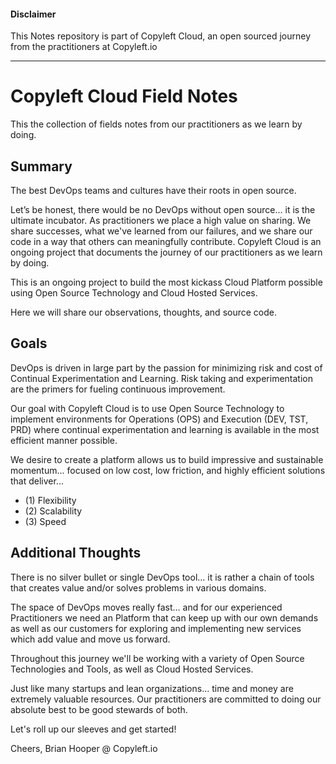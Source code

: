 #### Disclaimer
This Notes repository is part of Copyleft Cloud, an open sourced journey from the practitioners at Copyleft.io

---

# Copyleft Cloud Field Notes
This the collection of fields notes from our practitioners as we learn by doing.

## Summary
The best DevOps teams and cultures have their roots in open source.  

Let’s be honest, there would be no DevOps without open source… it is the ultimate incubator. As practitioners we place a high value on sharing. We share successes, what we've learned from our failures, and we share our code in a way that others can meaningfully contribute.  Copyleft Cloud is an ongoing project that documents the journey of our practitioners as we learn by doing.

This is an ongoing project to build the most kickass Cloud Platform possible using Open Source Technology and Cloud Hosted Services.

Here we will share our observations, thoughts, and source code.

## Goals
DevOps is driven in large part by the passion for minimizing risk and cost of Continual Experimentation and Learning.  Risk taking and experimentation are the primers for fueling continuous improvement.  

Our goal with Copyleft Cloud is to use Open Source Technology to implement environments for Operations (OPS) and Execution (DEV, TST, PRD) where continual experimentation and learning is available in the most efficient manner possible.

We desire to create a platform allows us to build impressive and sustainable momentum... focused on low cost, low friction, and highly efficient solutions that deliver...
- (1) Flexibility
- (2) Scalability
- (3) Speed

## Additional Thoughts
There is no silver bullet or single DevOps tool… it is rather a chain of tools that creates value and/or solves problems in various domains.

The space of DevOps moves really fast… and for our experienced Practitioners we need an Platform that can keep up with our own demands as well as our customers for exploring and implementing new services which add value and move us forward.



Throughout this journey we'll be working with a variety of Open Source Technologies and Tools, as well as Cloud Hosted Services.  

Just like many startups and lean organizations... time and money are extremely valuable resources. Our practitioners are committed to doing our absolute best to be good stewards of both.

Let's roll up our sleeves and get started!

Cheers,
Brian Hooper @ Copyleft.io
